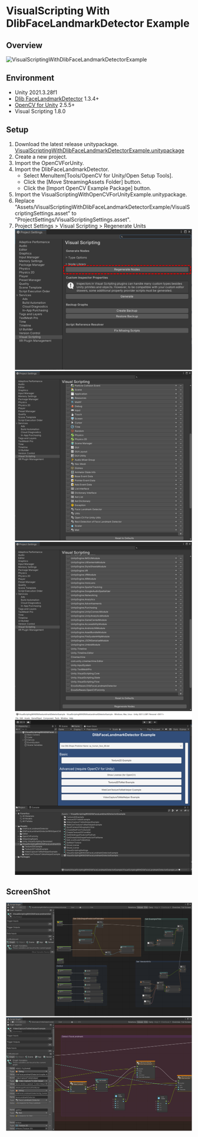 # VisualScripting With DlibFaceLandmarkDetector Example

## Overview
![VisualScriptingWithDlibFaceLandmarkDetectorExample](https://github.com/EnoxSoftware/VisualScriptingWithDlibFaceLandmarkDetectorExample/assets/7920392/e520df28-6f4a-4bcc-834f-adc7aa0574a8)

## Environment
* Unity 2021.3.28f1
* [Dlib FaceLandmarkDetector](https://assetstore.unity.com/packages/tools/integration/dlib-facelandmark-detector-64314?aid=1011l4ehR) 1.3.4+
* [OpenCV for Unity](https://assetstore.unity.com/packages/tools/integration/opencv-for-unity-21088?aid=1011l4ehR) 2.5.5+
* Visual Scripting 1.8.0


## Setup
1. Download the latest release unitypackage. [VisualScriptingWithDlibFaceLandmarkDetectorExample.unitypackage](https://github.com/EnoxSoftware/VisualScriptingWithDlibFaceLandmarkDetectorExample/releases)
1. Create a new project.
1. Import the OpenCVForUnity.
1. Import the DlibFaceLandmarkDetector.
    * Select MenuItem[Tools/OpenCV for Unity/Open Setup Tools].
    * Click the [Move StreamingAssets Folder] button.
    * Click the [Import OpenCV Example Package] button.
1. Import the VisualScriptingWithOpenCVForUnityExample.unitypackage.
1. Replace "Assets/VisualScriptingWithDlibFaceLandmarkDetectorExample/VisualScriptingSettings.asset" to "ProjectSettings/VisualScriptingSettings.asset".
1. Project Settings > Visual Scripting > Regenerate Units
![regenerate_units.png](regenerate_units.png)
![type_options.png](type_options.png)
![node_library.png](node_library.png)
![setup.png](setup.png)

## ScreenShot
![screenshot1.png](screenshot1.png) 
![screenshot2.png](screenshot2.png)


